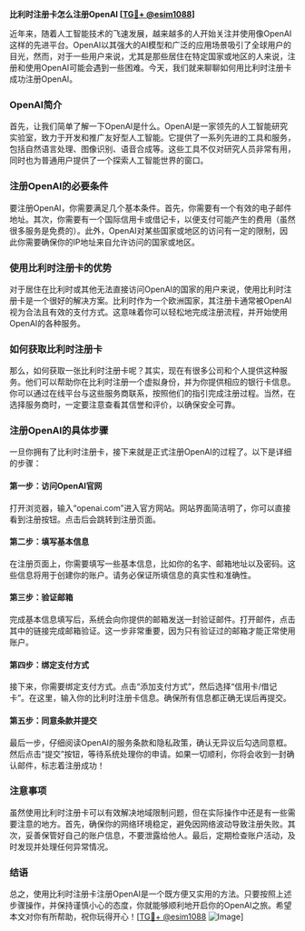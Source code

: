 **比利时注册卡怎么注册OpenAI [[TG💪+ @esim1088](https://t.me/s/esim1088)]**

近年来，随着人工智能技术的飞速发展，越来越多的人开始关注并使用像OpenAI这样的先进平台。OpenAI以其强大的AI模型和广泛的应用场景吸引了全球用户的目光，然而，对于一些用户来说，尤其是那些居住在特定国家或地区的人来说，注册和使用OpenAI可能会遇到一些困难。今天，我们就来聊聊如何用比利时注册卡成功注册OpenAI。

### OpenAI简介

首先，让我们简单了解一下OpenAI是什么。OpenAI是一家领先的人工智能研究实验室，致力于开发和推广友好型人工智能。它提供了一系列先进的工具和服务，包括自然语言处理、图像识别、语音合成等。这些工具不仅对研究人员非常有用，同时也为普通用户提供了一个探索人工智能世界的窗口。

### 注册OpenAI的必要条件

要注册OpenAI，你需要满足几个基本条件。首先，你需要有一个有效的电子邮件地址。其次，你需要有一个国际信用卡或借记卡，以便支付可能产生的费用（虽然很多服务是免费的）。此外，OpenAI对某些国家或地区的访问有一定的限制，因此你需要确保你的IP地址来自允许访问的国家或地区。

### 使用比利时注册卡的优势

对于居住在比利时或其他无法直接访问OpenAI的国家的用户来说，使用比利时注册卡是一个很好的解决方案。比利时作为一个欧洲国家，其注册卡通常被OpenAI视为合法且有效的支付方式。这意味着你可以轻松地完成注册流程，并开始使用OpenAI的各种服务。

### 如何获取比利时注册卡

那么，如何获取一张比利时注册卡呢？其实，现在有很多公司和个人提供这种服务。他们可以帮助你在比利时注册一个虚拟身份，并为你提供相应的银行卡信息。你可以通过在线平台与这些服务商联系，按照他们的指引完成注册过程。当然，在选择服务商时，一定要注意查看其信誉和评价，以确保安全可靠。

### 注册OpenAI的具体步骤

一旦你拥有了比利时注册卡，接下来就是正式注册OpenAI的过程了。以下是详细的步骤：

#### 第一步：访问OpenAI官网

打开浏览器，输入“openai.com”进入官方网站。网站界面简洁明了，你可以直接看到注册按钮。点击后会跳转到注册页面。

#### 第二步：填写基本信息

在注册页面上，你需要填写一些基本信息，比如你的名字、邮箱地址以及密码。这些信息将用于创建你的账户。请务必保证所填信息的真实性和准确性。

#### 第三步：验证邮箱

完成基本信息填写后，系统会向你提供的邮箱发送一封验证邮件。打开邮件，点击其中的链接完成邮箱验证。这一步非常重要，因为只有验证过的邮箱才能正常使用账户。

#### 第四步：绑定支付方式

接下来，你需要绑定支付方式。点击“添加支付方式”，然后选择“信用卡/借记卡”。在这里，输入你的比利时注册卡信息。确保所有信息都正确无误后再提交。

#### 第五步：同意条款并提交

最后一步，仔细阅读OpenAI的服务条款和隐私政策，确认无异议后勾选同意框。然后点击“提交”按钮，等待系统处理你的申请。如果一切顺利，你将会收到一封确认邮件，标志着注册成功！

### 注意事项

虽然使用比利时注册卡可以有效解决地域限制问题，但在实际操作中还是有一些需要注意的地方。首先，确保你的网络环境稳定，避免因网络波动导致注册失败。其次，妥善保管好自己的账户信息，不要泄露给他人。最后，定期检查账户活动，及时发现并处理任何异常情况。

### 结语

总之，使用比利时注册卡注册OpenAI是一个既方便又实用的方法。只要按照上述步骤操作，并保持谨慎小心的态度，你就能够顺利地开启你的OpenAI之旅。希望本文对你有所帮助，祝你玩得开心！[[TG💪+ @esim1088](https://t.me/s/esim1088) ![Image](https://i.postimg.cc/4NQfJmqS/Snipaste-2025-05-13-00-14-12.png)]